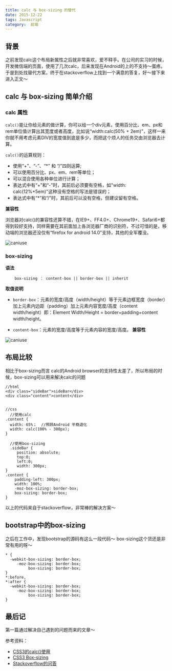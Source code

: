 ```yaml
---
title: calc 与 box-sizing 的替代
date: 2015-12-22
tags: Javascript
category:  前端
---
```


## 背景

之前发现calc这个布局新属性之后就非常喜欢，爱不释手。在公司的实习的时候，开发微信端的页面，使用了几次calc，后来发现在Android的上的不支持～蛋疼。于是到处找替代方案，终于在stackoverflow上找到一个满意的答复，好～接下来进入正文～

## calc 与 box-sizing 简单介绍
### calc 属性

`calc()`能让你给元素的做计算，你可以给一个div元素，使用百分比、em、px和rem单位值计算出其宽度或者高度，比如说“width:calc(50% + 2em)”，这样一来你就不用考虑元素DIV的宽度值到底是多少，而把这个烦人的任务交由浏览器去计算。
<!-- more -->
`calc()`的运算规则：

- 使用“+”、“-”、“*” 和 “/”四则运算;
- 可以使用百分比、px、em、rem等单位；
- 可以混合使用各种单位进行计算；
- 表达式中有“+”和“-”时，其前后必须要有空格，如"width: calc(12%+5em)"这种没有空格的写法是错误的；
- 表达式中有“*”和“/”时，其前后可以没有空格，但建议留有空格。

**兼容性**

浏览器对calc()的兼容性还算不错，在IE9+、FF4.0+、Chrome19+、Safari6+都得到较好支持，同样需要在其前面加上各浏览器厂商的识别符，不过可惜的是，移动端的浏览器还没仅有“firefox for android 14.0”支持，其他的全军覆没。

![caniuse](https://sfault-image.b0.upaiyun.com/819/632/819632304-5679632b2a6b4)

### box-sizing

**语法**  
```
    box-sizing ： content-box || border-box || inherit
```
**取值说明**
- `border-box`：元素的宽度/高度（width/height）等于元素边框宽度（border）加上元素内边距（padding）加上元素内容宽度/高度（content width/height）即：Element Width/Height = border+padding+content width/height。

- `content-box`：元素的宽度/高度等于元素内容的宽度/高度。
**兼容性**

![caniuse](https://sfault-image.b0.upaiyun.com/192/633/1926332970-5679633e27564)

## 布局比较
相比于box-sizing而言 calc的Android browser的支持性太差了，所以布局的时候，box-sizing可以用来解决calc的问题

```
//html
<div class="sideBar">sideBar</div>
<div class="content">content</div>


//css
  //使用calc
.content {
  width: 65%；  //照顾Android 平稳退化
  width: calc(100% - 300px);
}

  //使用box-sizing
  .sideBar {
     position: absolute; 
     top:0;
     left:0;
     width: 300px;
}
.content {
    padding-left: 300px;
    width: 100%;
    -moz-box-sizing: border-box;
    box-sizing: border-box;
}
``` 
以上的代码来自于stackoverflow，非常棒的解决方案～


## bootstrap中的box-sizing
之后在工作中，发现bootstrap的源码有这么一段代码～
box-sizing这个货还是非常有用的呀～
```
* {
  -webkit-box-sizing: border-box;
     -moz-box-sizing: border-box;
          box-sizing: border-box;
}
*:before,
*:after {
  -webkit-box-sizing: border-box;
     -moz-box-sizing: border-box;
          box-sizing: border-box;
}
```

## 最后记
 
第一篇通过解决自己遇到的问题而来的文章～

参考资料：

- [CSS3的calc()使用](http://www.w3cplus.com/css3/how-to-use-css3-calc-function.html)  
- [CSS3  Box-sizing](http://www.w3cplus.com/content/css3-box-sizing)
- [Stackoverflow的问答](http://stackoverflow.com/questions/16034397/css-calc-alternative)
